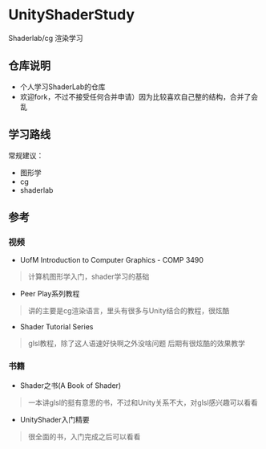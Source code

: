 # UnityShaderStudy
 Shaderlab/cg 渲染学习

## 仓库说明
- 个人学习ShaderLab的仓库
- 欢迎fork，不过不接受任何合并申请）因为比较喜欢自己整的结构，合并了会乱

## 学习路线
常规建议：
- 图形学
- cg
- shaderlab

## 参考
### 视频
- UofM Introduction to Computer Graphics - COMP 3490
> 计算机图形学入门，shader学习的基础

- Peer Play系列教程
> 讲的主要是cg渲染语言，里头有很多与Unity结合的教程，很炫酷

- Shader Tutorial Series
> glsl教程，除了这人语速好快啊之外没啥问题
后期有很炫酷的效果教学

### 书籍
- Shader之书(A Book of Shader)
> 一本讲glsl的挺有意思的书，不过和Unity关系不大，对glsl感兴趣可以看看

- UnityShader入门精要
> 很全面的书，入门完成之后可以看看
